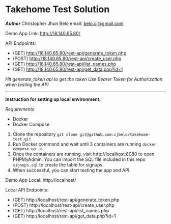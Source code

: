 # Takehome Test Solution

***Author***
Christopher Jhun Belo
email: belo.cj@gmail.com

Demo App Link: http://18.140.65.80/

API Endpoints:
* (GET) http://18.140.65.80/rest-api/generate_token.php
* (POST) http://18.140.65.80/rest-api/create_user.php
* (GET) http://18.140.65.80/rest-api/list_names.php
* (GET) http://18.140.65.80/rest-api/get_data.php?id=1

*Hit generate_token api to get the token*
*Use Bearer Token for Authorization when testing the API*

---

**Instruction for setting up local environment:**

*Requirements*
* Docker
* Docker Compose


1. Clone the repository
    `git clone git@github.com:cjbelo/takehome-test.git`
2. Run Docker command and wait until 3 containers are running
    `docker compose up -d` 
3. Once the containers are running, visit http://localhost:8080 to open PHPMyAdmin. You can import the SQL file included in this repo `signups.sql` to create the table for signups.
4. When successful, you can start testing the app and API.

Demo App Local: http://localhost/

Local API Endpoints:
* (GET) http://localhost/rest-api/generate_token.php
* (POST) http://localhost/rest-api/create_user.php
* (GET) http://localhost/rest-api/list_names.php
* (GET) http://localhost/rest-api/get_data.php?id=1
